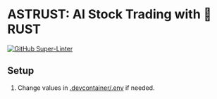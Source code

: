 # ASTRUST: AI Stock Trading with 🦀 RUST

[![GitHub Super-Linter](https://github.com/keunhyung-chung/astrust/actions/workflows/linter.yaml/badge.svg)](https://github.com/marketplace/actions/super-linter)

## Setup

1. Change values in [.devcontainer/.env](.devcontainer/.env) if needed.

